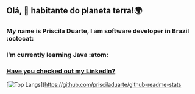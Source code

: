 ## Olá, 👋 habitante do planeta terra!:earth_africa:	

### My name is Priscila Duarte, I am software developer in Brazil :octocat:

### I’m currently learning Java :atom:


### **[Have you checked out my LinkedIn?](https://www.linkedin.com/in/prisciladuarte1993/)**



[![Top Langs](https://github-readme-stats.vercel.app/api/top-langs/?username=prisciladuarte&layout=compact)](https://github.com/prisciladuarte/github-readme-stats
